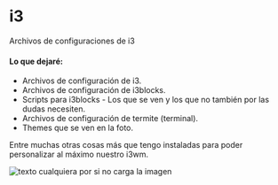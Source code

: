 # i3
Archivos de configuraciones de i3

#### Lo que dejaré:

- Archivos de configuración de i3.
- Archivos de configuración de i3blocks.
- Scripts para i3blocks - Los que se ven y los que no también por las dudas necesiten.
- Archivos de configuración de termite (terminal).
- Themes que se ven en la foto.

Entre muchas otras cosas más que tengo instaladas para poder personalizar al máximo nuestro i3wm.


![texto cualquiera por si no carga la imagen](https://i.imgur.com/NsqgFYQ.png)

